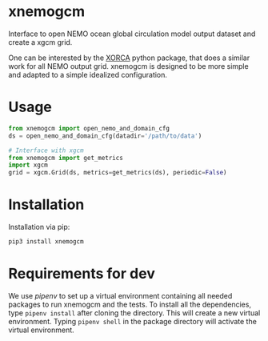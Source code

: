# xnemogcm

Interface to open NEMO ocean global circulation model output dataset and create a xgcm grid.

One can be interested by the [XORCA](https://github.com/willirath/xorca)
python package, that does a similar work for
all NEMO output grid. xnemogcm is designed to be more simple
and adapted to a simple idealized configuration.

# Usage

```python
from xnemogcm import open_nemo_and_domain_cfg
ds = open_nemo_and_domain_cfg(datadir='/path/to/data')

# Interface with xgcm
from xnemogcm import get_metrics
import xgcm
grid = xgcm.Grid(ds, metrics=get_metrics(ds), periodic=False)
```

# Installation

Installation via pip:
```bash
pip3 install xnemogcm
```

# Requirements for dev

We use *pipenv* to set up a virtual environment containing all
needed packages to run xnemogcm and the tests.
To install all the dependencies, type `pipenv install`
after cloning the directory. This will create a new virtual environment.
Typing `pipenv shell` in the package directory will activate the virtual environment.